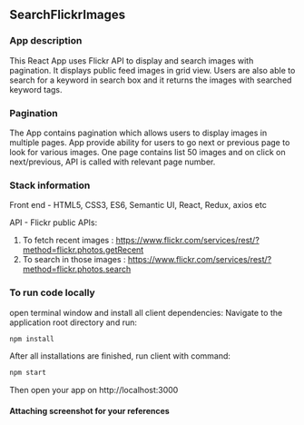 ## SearchFlickrImages

### App description
This React App uses Flickr API to display and search images with pagination. It displays public feed images in grid view. Users are also able to search for a keyword in search box and it returns the images with searched keyword tags. 

### Pagination
The App contains pagination which allows users to display images in multiple pages. App provide ability for users to go next or previous page to look for various images. One page contains list 50 images and on click on next/previous, API is called with relevant page number.

### Stack information

Front end - HTML5, CSS3, ES6, Semantic UI, React, Redux, axios etc

API - Flickr public APIs:
1) To fetch recent images : https://www.flickr.com/services/rest/?method=flickr.photos.getRecent
2) To search in those images : https://www.flickr.com/services/rest/?method=flickr.photos.search

### To run code locally
open terminal window and install all client dependencies: Navigate to the application root directory and run:

```ruby
npm install
```
After all installations are finished, run client with command:

```ruby
npm start
```
Then open your app on http://localhost:3000

#### Attaching screenshot for your references